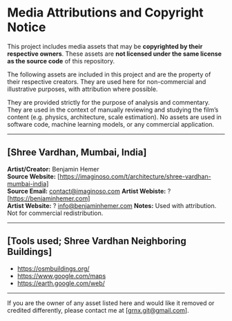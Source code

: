 # Media Attributions and Copyright Notice

This project includes media assets that may be **copyrighted by their respective owners**. These assets are **not licensed under the same license as the source code** of this repository.

The following assets are included in this project and are the property of their respective creators. They are used here for non-commercial and illustrative purposes, with attribution where possible.

They are provided strictly for the purpose of analysis and commentary. They are used in the context of manually reviewing and studying the film’s content (e.g. physics, architecture, scale estimation). No assets are used in software code, machine learning models, or any commercial application.

---

## [Shree Vardhan, Mumbai, India]  
**Artist/Creator:** Benjamin Hemer  
**Source Website:** [https://imaginoso.com/t/architecture/shree-vardhan-mumbai-india]  
**Source Email:** contact@imaginoso.com
**Artist Webiste:** ? [https://benjaminhemer.com]  
**Artist Website:** ? info@benjaminhemer.com
**Notes:** Used with attribution. Not for commercial redistribution.

---

## [Tools used; Shree Vardhan Neighboring Buildings]
- https://osmbuildings.org/
- https://www.google.com/maps
- https://earth.google.com/web/

---

If you are the owner of any asset listed here and would like it removed or credited differently, please contact me at [grnx.git@gmail.com].

